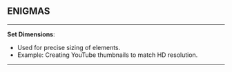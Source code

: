 

## ENIGMAS
------

**Set Dimensions**:

- Used for precise sizing of elements.
- Example: Creating YouTube thumbnails to match HD resolution.

-----